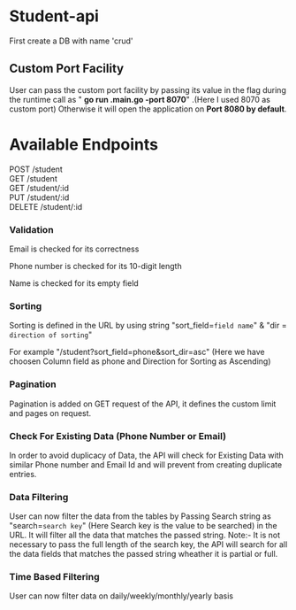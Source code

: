 # Student-api

First create a DB with name 'crud'

## Custom Port Facility

 User can pass the custom port facility by passing its value in the flag during the runtime call as " **go run \.main.go -port 8070**" .(Here I used 8070 as custom port)
 Otherwise it will open the application on **Port 8080 by default**.


# Available Endpoints

POST   /student                  
GET    /student                 
GET    /student/:id              
PUT    /student/:id              
DELETE /student/:id



### Validation

Email is checked for its correctness

Phone number is checked for its 10-digit length

Name is checked for its empty field


### Sorting 

Sorting is defined in the URL by using string "sort_field=`field name`" & "dir = `direction of sorting`"

For example "/student?sort_field=phone&sort_dir=asc" (Here we have choosen Column field as phone and Direction for Sorting as Ascending)


 ### Pagination
 
 Pagination is added on GET request of the API, it defines the custom limit and pages on request.
 
 ### Check For Existing Data (Phone Number or Email)
 
 In order to avoid duplicacy of Data, the API will check for Existing Data with similar Phone number and Email Id and will prevent from creating duplicate entries.
 
 
 ### Data Filtering 
 
 User can now filter the data from the tables by Passing Search string as "search=`search key`" (Here Search key is the value to be searched) in the URL. 
 It will filter all the data that matches the passed string. 
 Note:- It is not necessary to pass the full length of the search key, the API will search for all the data fields that matches the passed string wheather it is partial or full.
 
 ### Time Based Filtering
 
 User can now filter data on daily/weekly/monthly/yearly basis

